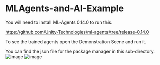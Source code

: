 # MLAgents-and-AI-Example


You will need to install ML-Agents 0.14.0 to run this.

https://github.com/Unity-Technologies/ml-agents/tree/release-0.14.0

To see the trained agents open the Demonstration Scene and run it.

You can find the json file for the package manager in this sub-directory.
![image](https://user-images.githubusercontent.com/37180802/164912077-01244321-8d54-41e8-950d-15f865b13113.png)
![image](https://user-images.githubusercontent.com/37180802/164912106-2dba92c9-2b12-4fe2-ab62-fdc74fc27b53.png)

